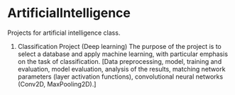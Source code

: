# ArtificialIntelligence
Projects for artificial intelligence class.

1. Classification Project (Deep learning)
The purpose of the project is to select a database and apply machine learning, with particular emphasis on the task of classification.
[Data preprocessing, model, training and evaluation, model evaluation, analysis of the results, matching network parameters (layer activation functions), convolutional neural networks (Conv2D, MaxPooling2D).]

